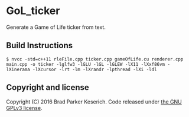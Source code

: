 # GoL_ticker

Generate a Game of Life ticker from text.

## Build Instructions

`$ nvcc -std=c++11 rleFile.cpp ticker.cpp gameOfLife.cu renderer.cpp main.cpp -o ticker -lglfw3 -lGLU -lGL -lGLEW -lX11 -lXxf86vm -lXinerama -lXcursor -lrt -lm -lXrandr -lpthread -lXi -ldl`


## Copyright and license

Copyright (C) 2016  Brad Parker Keserich. Code released under [the GNU GPLv3 license](https://github.com/keseribp/GoL_ticker/master/LICENSE).
